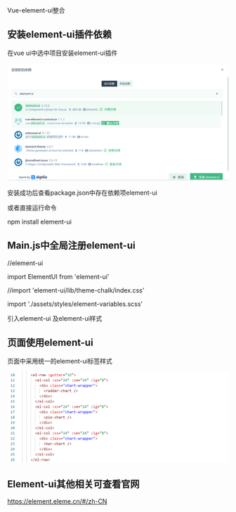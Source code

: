 Vue-element-ui整合

安装element-ui插件依赖
----------------------

在vue ui中选中项目安装element-ui插件

![](media/73ddc697d459a0e834c1c55d03c2ee51.png)

安装成功后查看package.json中存在依赖项element-ui

或者直接运行命令

npm install element-ui

Main.js中全局注册element-ui
---------------------------

//element-ui

import ElementUI from 'element-ui'

//import 'element-ui/lib/theme-chalk/index.css'

import './assets/styles/element-variables.scss'

引入element-ui 及element-ui样式

页面使用element-ui
------------------

页面中采用统一的element-ui标签样式

![](media/aab74ed01dc3cb8a541935a06c3e1cac.png)

Element-ui其他相关可查看官网
----------------------------

<https://element.eleme.cn/#/zh-CN>
